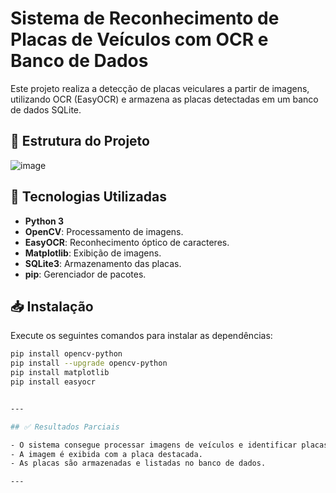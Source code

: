 # Sistema de Reconhecimento de Placas de Veículos com OCR e Banco de Dados

Este projeto realiza a detecção de placas veiculares a partir de imagens, utilizando OCR (EasyOCR) e armazena as placas detectadas em um banco de dados SQLite.

## 📂 Estrutura do Projeto
![image](https://github.com/user-attachments/assets/088c21ef-d407-4876-a044-e2965d5db152)


## 🚀 Tecnologias Utilizadas

- **Python 3**
- **OpenCV**: Processamento de imagens.
- **EasyOCR**: Reconhecimento óptico de caracteres.
- **Matplotlib**: Exibição de imagens.
- **SQLite3**: Armazenamento das placas.
- **pip**: Gerenciador de pacotes.

## 📥 Instalação

Execute os seguintes comandos para instalar as dependências:

```bash
pip install opencv-python
pip install --upgrade opencv-python
pip install matplotlib
pip install easyocr


---

## ✅ Resultados Parciais

- O sistema consegue processar imagens de veículos e identificar placas automaticamente.
- A imagem é exibida com a placa destacada.
- As placas são armazenadas e listadas no banco de dados.

---

